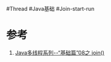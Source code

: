 #Thread #Java基础 #Join-start-run


# 参考 
1. [Java多线程系列--“基础篇”08之 join()](https://www.cnblogs.com/skywang12345/p/3479275.html)